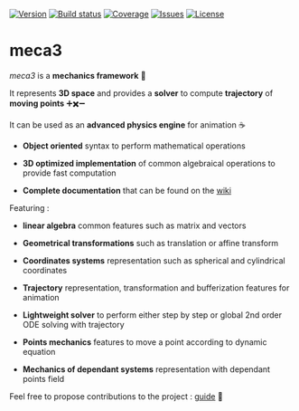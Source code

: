 [![Version](https://img.shields.io/npm/v/meca3.svg?style=flat-square)](https://www.npmjs.com/package/meca3)
[![Build status](https://img.shields.io/travis/samiBendou/meca3.svg?style=flat-square)](https://travis-ci.org/samiBendou/meca3)
[![Coverage](https://img.shields.io/coveralls/github/samiBendou/meca3.svg?style=flat-square)](https://coveralls.io/github/samiBendou/meca3)
[![Issues](https://img.shields.io/github/issues-raw/samiBendou/meca3.svg?style=flat-square)](https://github.com/samiBendou/meca3/issues)
[![License](https://img.shields.io/npm/l/meca3.svg?style=flat-square)](https://www.npmjs.com/package/meca3)

# meca3

_meca3_ is a **mechanics framework** :rocket:

It represents **3D space** and provides a **solver** to compute **trajectory** of **moving points** 
:heavy_plus_sign::heavy_multiplication_x::heavy_minus_sign:

It can be used as an **advanced physics engine** for animation :coffee:

- **Object oriented** syntax to perform mathematical operations

- **3D optimized implementation** of common algebraical operations to provide fast computation

- **Complete documentation** that can be found on the [wiki](https://github.com/samiBendou/meca3/wiki/)

Featuring :

- **linear algebra** common features such as matrix and vectors

- **Geometrical transformations** such as translation or affine transform

- **Coordinates systems** representation such as spherical and cylindrical coordinates

- **Trajectory** representation, transformation and bufferization features for animation

- **Lightweight solver** to perform either step by step or global 2nd order ODE solving with trajectory

- **Points mechanics** features to move a point according to dynamic equation

- **Mechanics of dependant systems** representation with dependant points field

Feel free to propose contributions to the project : [guide](https://github.com/samiBendou/meca3/blob/master/CONTRIBUTING.md) :satellite:
